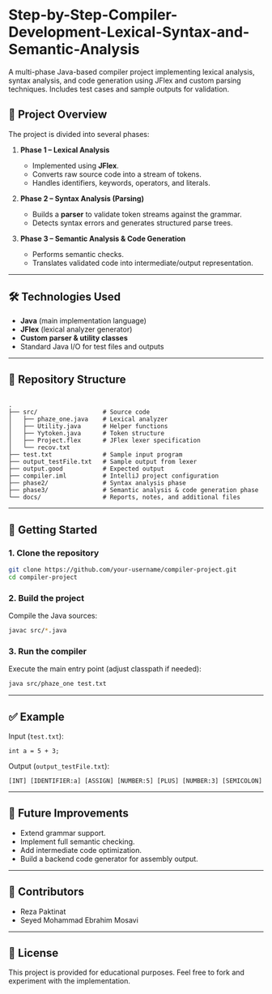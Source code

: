 # Step-by-Step-Compiler-Development-Lexical-Syntax-and-Semantic-Analysis
A multi-phase Java-based compiler project implementing lexical analysis, syntax analysis, and code generation using JFlex and custom parsing techniques. Includes test cases and sample outputs for validation.





## 📖 Project Overview
The project is divided into several phases:

1. **Phase 1 – Lexical Analysis**  
   - Implemented using **JFlex**.  
   - Converts raw source code into a stream of tokens.  
   - Handles identifiers, keywords, operators, and literals.  

2. **Phase 2 – Syntax Analysis (Parsing)**  
   - Builds a **parser** to validate token streams against the grammar.  
   - Detects syntax errors and generates structured parse trees.  

3. **Phase 3 – Semantic Analysis & Code Generation**  
   - Performs semantic checks.  
   - Translates validated code into intermediate/output representation.  

---

## 🛠️ Technologies Used
- **Java** (main implementation language)  
- **JFlex** (lexical analyzer generator)  
- **Custom parser & utility classes**  
- Standard Java I/O for test files and outputs  

---

## 📂 Repository Structure
```

.
├── src/                  # Source code
│   ├── phaze_one.java    # Lexical analyzer
│   ├── Utility.java      # Helper functions
│   ├── Yytoken.java      # Token structure
│   ├── Project.flex      # JFlex lexer specification
│   └── recov.txt
├── test.txt              # Sample input program
├── output_testFile.txt   # Sample output from lexer
├── output.good           # Expected output
├── compiler.iml          # IntelliJ project configuration
├── phase2/               # Syntax analysis phase
├── phase3/               # Semantic analysis & code generation phase
└── docs/                 # Reports, notes, and additional files

````

---

## 🚀 Getting Started

### 1. Clone the repository
```bash
git clone https://github.com/your-username/compiler-project.git
cd compiler-project
````

### 2. Build the project

Compile the Java sources:

```bash
javac src/*.java
```

### 3. Run the compiler

Execute the main entry point (adjust classpath if needed):

```bash
java src/phaze_one test.txt
```

---

## ✅ Example

Input (`test.txt`):

```text
int a = 5 + 3;
```

Output (`output_testFile.txt`):

```text
[INT] [IDENTIFIER:a] [ASSIGN] [NUMBER:5] [PLUS] [NUMBER:3] [SEMICOLON]
```

---

## 📌 Future Improvements

* Extend grammar support.
* Implement full semantic checking.
* Add intermediate code optimization.
* Build a backend code generator for assembly output.

---

## 🤝 Contributors
*  Reza Paktinat
*  Seyed Mohammad Ebrahim Mosavi


---

## 📜 License

This project is provided for educational purposes.
Feel free to fork and experiment with the implementation.

```


